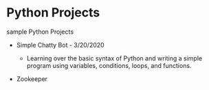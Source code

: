 # Python Projects
 sample Python Projects

* Simple Chatty Bot - 3/20/2020
	* Learning over the basic syntax of Python and writing a simple program using variables, conditions, loops, and functions.

* Zookeeper